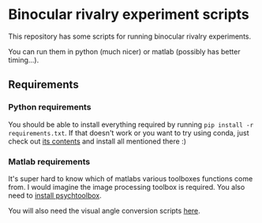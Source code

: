 # Binocular rivalry experiment scripts

This repository has some scripts for running binocular rivalry experiments.

You can run them in python (much nicer) or matlab (possibly has better timing...).

## Requirements

### Python requirements

You should be able to install everything required by running `pip install -r requirements.txt`.
If that doesn't work or you want to try using conda, just check out [its contents](requirements.txt) and install all mentioned there :)

### Matlab requirements

It's super hard to know which of matlabs various toolboxes functions come from. I would imagine the image processing toolbox is required.
You also need to [install psychtoolbox](http://psychtoolbox.org/).

You will also need the visual angle conversion scripts [here](https://github.com/autism-research-centre/convert-visangle).
